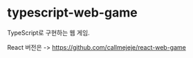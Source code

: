 # typescript-web-game

TypeScript로 구현하는 웹 게임.

React 버전은 -> https://github.com/callmejeje/react-web-game
